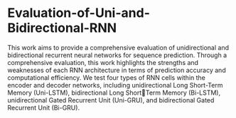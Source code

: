 # Evaluation-of-Uni-and-Bidirectional-RNN

This work aims to provide a comprehensive evaluation of unidirectional and bidirectional recurrent neural networks for sequence prediction. Through a comprehensive evaluation, this work highlights the strengths and weaknesses of each RNN architecture in terms of prediction accuracy and computational efficiency. We test four types of RNN cells within the encoder and decoder networks, including unidirectional Long Short-Term Memory (Uni-LSTM), bidirectional Long ShortTerm Memory (Bi-LSTM), unidirectional Gated Recurrent Unit (Uni-GRU), and bidirectional Gated Recurrent Unit (Bi-GRU). 
